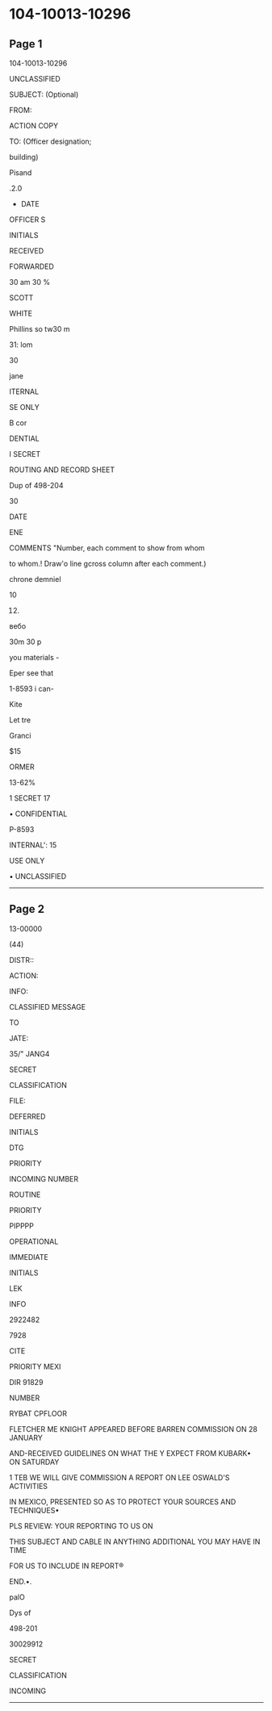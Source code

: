 # 104-10013-10296

## Page 1

104-10013-10296

UNCLASSIFIED

SUBJECT: (Optional)

FROM:

ACTION COPY

TO: (Officer designation;

building)

Pisand

.2.0

* DATE

OFFICER S

INITIALS

RECEIVED

FORWARDED

30 am 30 %

SCOTT

WHITE

Phillins so tw30 m

31: lom

30

jane

ITERNAL

SE ONLY

B cor

DENTIAL

I SECRET

ROUTING AND RECORD SHEET

Dup of 498-204

30

DATE

ENE

COMMENTS "Number, each comment to show from whom

to whom.! Draw'o line gcross column after each comment.)

chrone demniel

10

12.

вебо

30m 30 p

you materials -

Eper see that

1-8593 i can-

Kite

Let tre

Granci

$15

ORMER

13-62%

1 SECRET 17

• CONFIDENTIAL

P-8593

INTERNAL': 15

USE ONLY

• UNCLASSIFIED

---

## Page 2

13-00000

(44)

DISTR::

ACTION:

INFO:

CLASSIFIED MESSAGE

TO

JATE:

35/" JANG4

SECRET

CLASSIFICATION

FILE:

DEFERRED

INITIALS

DTG

PRIORITY

INCOMING NUMBER

ROUTINE

PRIORITY

PIPPPP

OPERATIONAL

IMMEDIATE

INITIALS

LEK

INFO

2922482

7928

CITE

PRIORITY MEXI

DIR 91829

NUMBER

RYBAT CPFLOOR

FLETCHER ME KNIGHT APPEARED BEFORE BARREN COMMISSION ON 28 JANUARY

AND-RECEIVED GUIDELINES ON WHAT THE Y EXPECT FROM KUBARK• ON SATURDAY

1 TEB WE WILL GIVE COMMISSION A REPORT ON LEE OSWALD'S ACTIVITIES

IN MEXICO, PRESENTED SO AS TO PROTECT YOUR SOURCES AND TECHNIQUES•

PLS REVIEW: YOUR REPORTING TO US ON

THIS SUBJECT AND CABLE IN ANYTHING ADDITIONAL YOU MAY HAVE IN TIME

FOR US TO INCLUDE IN REPORT®

END.•.

palO

Dys of

498-201

30029912

SECRET

CLASSIFICATION

INCOMING

---


